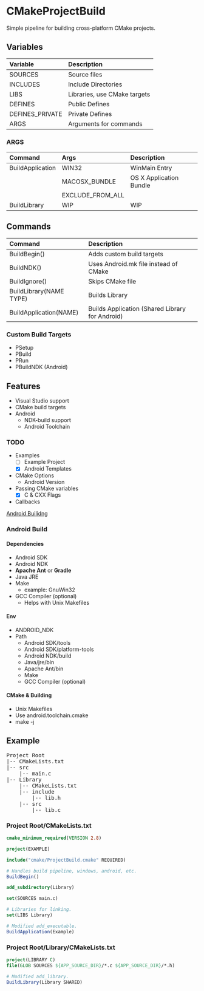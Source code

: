 # CMakeProjectBuild
Simple pipeline for building cross-platform CMake projects.

## Variables

| Variable        | Description                  |
| :-------------- | :--------------------------- |
| SOURCES         | Source files                 |
| INCLUDES        | Include Directories          |
| LIBS            | Libraries, use CMake targets |
| DEFINES         | Public Defines               |
| DEFINES_PRIVATE | Private Defines              |
| ARGS            | Arguments for commands       |


### ARGS
| Command            | Args                 | Description              |
| :------------------|:---------------------|:-------------------------|
| BuildApplication   | WIN32                | WinMain Entry            |
|                    | MACOSX_BUNDLE        | OS X Application Bundle  |
|                    | EXCLUDE_FROM_ALL     |                          |
| BuildLibrary       | WIP                  | WIP                      |


## Commands

| Command                 | Description                                     |
| :---------------------- | :---------------------------------------------- |
| BuildBegin()            | Adds custom build targets                       |
| BuildNDK()              | Uses Android.mk file instead of CMake           |
| BuildIgnore()           | Skips CMake file                                |
| BuildLibrary(NAME TYPE) | Builds Library                                  |
| BuildApplication(NAME)  | Builds Application (Shared Library for Android) |

### Custom Build Targets

* PSetup
* PBuild
* PRun
* PBuildNDK (Android)

## Features

* Visual Studio support
* CMake build targets
* Android
    * NDK-build support
    * Android Toolchain

### TODO

  * Examples
    * [ ] Example Project
    * [x] Android Templates
  * CMake Options
    * Android Version
  * Passing CMake variables
    * [x] C & CXX Flags
  * Callbacks

  [Android Builidng](templates/Android/README.md)

### Android Build

#### Dependencies

* Android SDK
* Android NDK
* **Apache Ant** or **Gradle**
* Java JRE
* Make
    * example: GnuWin32
* GCC Compiler (optional)
    * Helps with Unix Makefiles

#### Env

* ANDROID_NDK
* Path
    * Android SDK/tools
    * Android SDK/platform-tools
    * Android NDK/build
    * Java/jre/bin
    * Apache Ant/bin
    * Make
    * GCC Compiler (optional)

#### CMake & Building

* Unix Makefiles
* Use android.toolchain.cmake
* make -j

## Example

<pre>
Project Root
|-- CMakeLists.txt
|-- src
    |-- main.c
|-- Library
    |-- CMakeLists.txt
    |-- include
        |-- lib.h
    |-- src
        |-- lib.c
</pre>

### Project Root/CMakeLists.txt

``` CMake
cmake_minimum_required(VERSION 2.8)

project(EXAMPLE)

include("cmake/ProjectBuild.cmake" REQUIRED)

# Handles build pipeline, windows, android, etc.
BuildBegin()

add_subdirectory(Library)

set(SOURCES main.c)

# Libraries for linking.
set(LIBS Library)

# Modified add_executable.
BuildApplication(Example)
```


### Project Root/Library/CMakeLists.txt

``` CMake
project(LIBRARY C)
file(GLOB SOURCES ${APP_SOURCE_DIR}/*.c ${APP_SOURCE_DIR}/*.h)

# Modified add_library.
BuildLibrary(Library SHARED)
```
